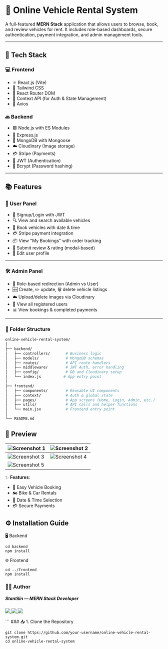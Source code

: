 # 🚗 Online Vehicle Rental System

A full-featured **MERN Stack** application that allows users to browse, book, and review vehicles for rent. It includes role-based dashboards, secure authentication, payment integration, and admin management tools.

---

## 🔧 Tech Stack
### 💻 Frontend
- ⚛️ React.js (Vite)
- 🎨 Tailwind CSS
- 🔁 React Router DOM
- 🧠 Context API (for Auth & State Management)
- 📡 Axios

### 🔙 Backend
- 🟩 Node.js with ES Modules
- 🚂 Express.js
- 🍃 MongoDB with Mongoose
- ☁️ Cloudinary (Image storage)
- 💳 Stripe (Payments)
- 🔐 JWT (Authentication)
- 🧂 Bcrypt (Password hashing)  
---

## 📚 Features
### 🚙 User Panel
- 🔐 Signup/Login with JWT
- 🔍 View and search available vehicles
- 📅 Book vehicles with date & time
- 💳 Stripe payment integration
- 📦 View "My Bookings" with order tracking
- 🌟 Submit review & rating (modal-based)
- 📝 Edit user profile
---
### 🛠️ Admin Panel
- 🔁 Role-based redirection (Admin vs User)
- 🆕 Create, ✏️ update, 🗑️ delete vehicle listings
- ☁️ Upload/delete images via Cloudinary
- 👥 View all registered users
- 📊 View bookings & completed payments
---

### 📁 Folder Structure

```bash
online-vehicle-rental-system/
│
├── backend/
│   ├── controllers/       # Business logic
│   ├── models/            # MongoDB schemas
│   ├── routes/            # API route handlers
│   ├── middleware/        # JWT Auth, error handling
│   ├── config/            # DB and Cloudinary setup
│   └── index.js          # App entry point
│
├── frontend/
│   ├── components/        # Reusable UI components
│   ├── context/           # Auth & global state
│   ├── pages/             # App screens (Home, Login, Admin, etc.)
│   ├── utils/             # API calls and helper functions
│   └── main.jsx           # Frontend entry point
│
└── README.md
```

## 🚀 Preview

| ![Screenshot 1](https://github.com/user-attachments/assets/4da43c74-b4ea-498c-a51f-7728de63a091) | ![Screenshot 2](https://github.com/user-attachments/assets/36fdc174-4465-4f5e-af5d-780bc677cc33) |
| --- | --- |
| ![Screenshot 3](https://github.com/user-attachments/assets/14a3c65b-c6fb-4966-8a8c-2dabb50690ac) | ![Screenshot 4](https://github.com/user-attachments/assets/9917bdb2-f1e2-4cca-a94c-be27659d08fd) |
| ![Screenshot 5](https://github.com/user-attachments/assets/b0c9bcb7-468d-4b1f-96d4-83f4ccd7c73f) |   |


✨ **Features**:
- 🚗 Easy Vehicle Booking
- 🏍️ Bike & Car Rentals
- 📅 Date & Time Selection
- 💳 Secure Payments



## ⚙️ Installation Guide

🖥️ Backend
```
cd backend
npm install
```
🌐 Frontend
```
cd ../frontend
npm install
```

### 🧑‍💻 Author
##### Stantilin — MERN Stack Developer
<p align="left">
  <a href="https://linkedin.com/in/stan01in" target="_blank">
    <img src="https://img.shields.io/badge/LinkedIn-blue?style=for-the-badge&logo=linkedin&logoColor=white" />
  </a>
  <a href="stanli867@gmail.com" target="stanli867@gmail.com">
    <img src="https://img.shields.io/badge/Gmail-D14836?style=for-the-badge&logo=gmail&logoColor=white" />
  </a>
  <a href="https://stantlinportfolio.netlify.app/" target="_blank">
    <img src="https://img.shields.io/badge/Portfolio-000000?style=for-the-badge&logo=react&logoColor=white" />
  </a>
</p>
```
### 📥 1. Clone the Repository

```
git clone https://github.com/your-username/online-vehicle-rental-system.git
cd online-vehicle-rental-system
